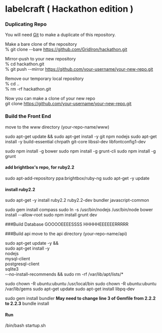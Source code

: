 # labelcraft ( Hackathon edition )

### Duplicating Repo  

You will need [Git][git] to make a duplicate of this repository. 

Make a bare clone of the repository  
% git clone --bare https://github.com/GridIron/hackathon.git

Mirror-push to your new repository  
% cd hackathon.git  
% git push --mirror https://github.com/your-username/your-new-repo.git

Remove our temporary local repository  
% cd ..  
% rm -rf hackathon.git 

Now you can make a clone of your new repo  
git clone https://github.com/your-username/your-new-repo.git 



### Build the Front End
move to the www directory (your-repo-name/www)

sudo apt-get update && sudo apt-get install -y git npm nodejs
sudo apt-get install -y build-essential chrpath git-core libssl-dev libfontconfig1-dev

sudo npm install -g bower
sudo npm install -g grunt-cli
sudo npm install -g grunt


#### add brightbox's repo, for ruby2.2
sudo apt-add-repository ppa:brightbox/ruby-ng
sudo apt-get -y update

#### install ruby2.2
sudo apt-get -y install ruby2.2 ruby2.2-dev bundler javascript-common

sudo gem install compass
sudo ln -s /usr/bin/nodejs /usr/bin/node
bower install --allow-root
sudo npm install
grunt dev

###Build Database GOOOOEEEESSSS HHHHHEEEEEERRRRR




###Build api
move to the api directory (your-repo-name/api)

sudo apt-get update -y && \
  sudo apt-get install -y \
  nodejs \
  mysql-client \
  postgresql-client \
  sqlite3 \
  --no-install-recommends && sudo rm -rf /var/lib/apt/lists/* 


sudo chown -R ubuntu:ubuntu /usr/local/bin
sudo chown -R ubuntu:ubuntu /var/lib/gems 
sudo apt-get update
sudo apt-get install libpq-dev

sudo gem install bundler
**May need to change line 3 of Gemfile from 2.2.2 to 2.2.3**
bundle install

#### Run  
/bin/bash startup.sh

[git]: https://git-scm.com/book/en/v2/Getting-Started-Installing-Git

